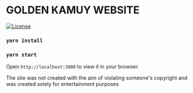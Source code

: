 # GOLDEN KAMUY WEBSITE

[![License](https://img.shields.io/badge/License-Apache_2.0-blue.svg)](https://opensource.org/licenses/Apache-2.0)

### `yarn install`

### `yarn start`

Open `http://localhost:3000` to view it in your browser.


The site was not created with the aim of violating someone's copyright and was created solely for entertainment purposes
